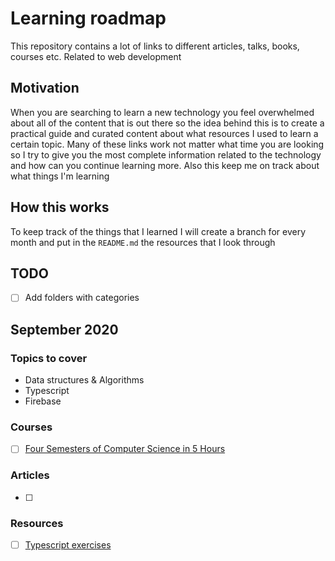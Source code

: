 # Learning roadmap

This repository contains a lot of links to different articles, talks, books, courses etc. Related to web development

## Motivation

When you are searching to learn a new technology you feel overwhelmed about all of the content that is out there so the idea behind this is to create a practical guide and curated content about what resources I used to learn a certain topic. Many of these links work not matter what time you are looking so I try to give you the most complete information related to the technology and how can you continue learning more. Also this keep me on track about what things I'm learning

## How this works

To keep track of the things that I learned I will create a branch for every month and put in the `README.md` the resources that I look through

## TODO

- [ ] Add folders with categories

## September 2020

### Topics to cover

- Data structures & Algorithms
- Typescript
- Firebase

### Courses

- [ ] [Four Semesters of Computer Science in 5 Hours](https://frontendmasters.com/courses/computer-science/)

### Articles

- [ ]

### Resources

- [ ] [Typescript exercises](https://typescript-exercises.github.io/)
